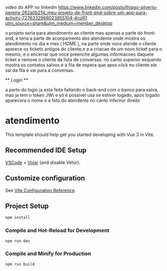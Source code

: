 video do APP no linkedin
https://www.linkedin.com/posts/thiago-silverio-pereira-262a0b214_meu-projeto-de-front-end-sobre-um-app-para-activity-7276332968023855104-4nzR?utm_source=share&utm_medium=member_desktop


o projeto seria para atendimento ao cliente mas apenas a parte do front-end, e teria a parte de aconpamento dos atendente onde mostra os atendimento no dia e mes ( HOME ),
na parte onde voce atende o cliente aparece os tickets antigos do cliente,e a a criacao de um novo ticket para o mesmo, e o encerrar que voce preenche algumas informacoes daquele ticket e remove o cliente da lista de conversas.
no canto superior esquerdo mostra os contatos salvos e a fila de espera que apos click no cliente ele sai da fila e vai para a conversas.

**   Login  **

a parte do login ja esta feita faltando o back-end com o banco para salva, mas ja tem o token JWt e só é possivel usa se estiver logado, apos logado aparecera o nome e a foto do atendente no canto inferiror direito 


# atendimento

This template should help get you started developing with Vue 3 in Vite.

## Recommended IDE Setup

[VSCode](https://code.visualstudio.com/) + [Volar](https://marketplace.visualstudio.com/items?itemName=Vue.volar) (and disable Vetur).

## Customize configuration

See [Vite Configuration Reference](https://vitejs.dev/config/).

## Project Setup

```sh
npm install
```

### Compile and Hot-Reload for Development

```sh
npm run dev
```

### Compile and Minify for Production

```sh
npm run build
```
